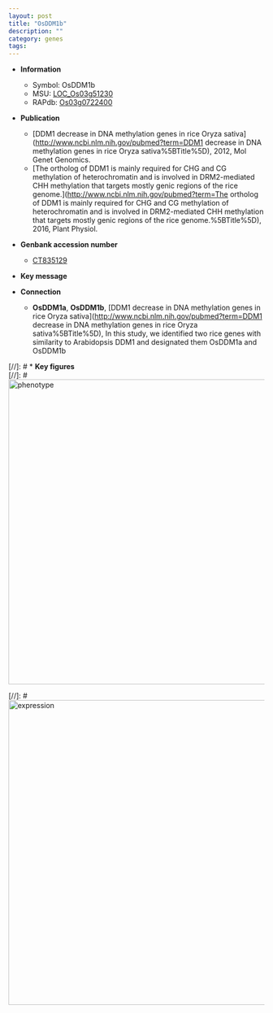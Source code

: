 ```yaml
---
layout: post
title: "OsDDM1b"
description: ""
category: genes
tags: 
---
```


* **Information**  
    + Symbol: OsDDM1b  
    + MSU: [LOC_Os03g51230](http://rice.plantbiology.msu.edu/cgi-bin/ORF_infopage.cgi?orf=LOC_Os03g51230)  
    + RAPdb: [Os03g0722400](http://rapdb.dna.affrc.go.jp/viewer/gbrowse_details/irgsp1?name=Os03g0722400)  

* **Publication**  
    + [DDM1 decrease in DNA methylation genes in rice Oryza sativa](http://www.ncbi.nlm.nih.gov/pubmed?term=DDM1 decrease in DNA methylation genes in rice Oryza sativa%5BTitle%5D), 2012, Mol Genet Genomics.
    + [The ortholog of DDM1 is mainly required for CHG and CG methylation of heterochromatin and is involved in DRM2-mediated CHH methylation that targets mostly genic regions of the rice genome.](http://www.ncbi.nlm.nih.gov/pubmed?term=The ortholog of DDM1 is mainly required for CHG and CG methylation of heterochromatin and is involved in DRM2-mediated CHH methylation that targets mostly genic regions of the rice genome.%5BTitle%5D), 2016, Plant Physiol.

* **Genbank accession number**  
    + [CT835129](http://www.ncbi.nlm.nih.gov/nuccore/CT835129)

* **Key message**  

* **Connection**  
    + __OsDDM1a__, __OsDDM1b__, [DDM1 decrease in DNA methylation genes in rice Oryza sativa](http://www.ncbi.nlm.nih.gov/pubmed?term=DDM1 decrease in DNA methylation genes in rice Oryza sativa%5BTitle%5D), In this study, we identified two rice genes with similarity to Arabidopsis DDM1 and designated them OsDDM1a and OsDDM1b

[//]: # * **Key figures**  
[//]: # <img src="http://funRiceGenes.github.io/images/OsDDM1b.pheno.png" alt="phenotype"  style="width: 600px;"/>

[//]: # <img src="http://funRiceGenes.github.io/images/OsDDM1b.exp.png" alt="expression"  style="width: 600px;"/>


